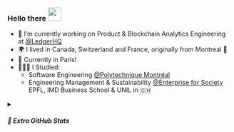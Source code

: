 ### Hello there <img src = "https://raw.githubusercontent.com/MartinHeinz/MartinHeinz/master/wave.gif" width = 30px>

- 🔭 I’m currently working on Product & Blockchain Analytics Engineering at [@LedgerHQ](https://github.com/LedgerHQ)
- 🌍 I lived in Canada, Switzerland and France, originally from Montreal 🦌
- 🥐 Currently in Paris!
- 👨🏽‍🎓 I Studied:
  - Software Engineering [@Polytechnique Montréal](https://www.polymtl.ca/)
  - Engineering Management & Sustainability [@Enterprise for Society](https://e4s.center/) EPFL, IMD Business School & UNIL in 🇨🇭
<!-- - 🌱 I’m currently learning Solidity, Italian
- 💬 Ask me about Politics, Cinema, Blockchain -->

<details>
<summary><h5>🎨 Extra GitHub Stats</h5></summary>
<br>
<img src=https://github-readme-stats.vercel.app/api?username=mbelanger-ledger&show_icons=true&count_private=true>
</details>


